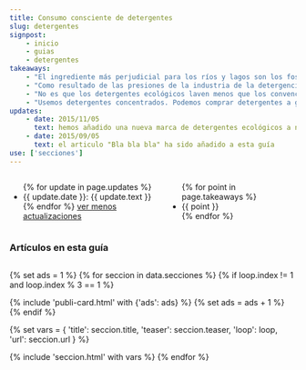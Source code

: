 ```yaml
---
title: Consumo consciente de detergentes
slug: detergentes
signpost:
    - inicio
    - guias
    - detergentes
takeaways:
    - "El ingrediente más perjudicial para los ríos y lagos son los fosfatos, todavía omnipresentes en los detergentes convencionales para lavavajillas. Por eso en este caso es particularmente importante usar detergentes ecológicos."
    - "Como resultado de las presiones de la industria de la detergencia, no se han prohibido ni limitado varios ingredientes no biodegradables, muy usados en los detergentes convencionales."
    - "No es que los detergentes ecológicos laven menos que los convencionales; es que éstos lavan \"demasiado\"."
    - "Usemos detergentes concentrados. Podemos comprar detergentes a granel. No lavemos la ropa a más de 40º."
updates:
    - date: 2015/11/05
      text: hemos añadido una nueva marca de detergentes ecológicos a nuestro listado
    - date: 2015/09/05
      text: el articulo "Bla bla bla" ha sido añadido a esta guía
use: ['secciones']
---
```


<div class="row">
<div class="small-12 columns">
<div class="panel">
<ul class="updates">
{% for update in page.updates %}
  <li>{{ update.date }}: {{ update.text }}</li>
{% endfor %}
  <a href="#">ver menos actualizaciones</a>
</ul>
</div>
<ul class="lead">
{% for point in page.takeaways %}
  <li>{{ point }}</li>
{% endfor %}
</ul>

</div>
</div>

<div class="row">
  <div class="small-9 small-centered columns">
<h3>Artículos en esta guía</h3>
</div>
</div>



{% set ads = 1 %}
{% for seccion in data.secciones %}
  {% if loop.index != 1 and loop.index % 3 == 1 %}
  <div class="row">
  <div class="small-9 small-centered columns">
    {% include 'publi-card.html' with {'ads': ads} %}
    {% set ads = ads + 1 %}
  </div>
  </div>
  {% endif %}

  {% set vars = { 'title': seccion.title, 'teaser': seccion.teaser, 'loop': loop, 'url': seccion.url } %}

  {% include 'seccion.html' with vars %}
{% endfor %}
